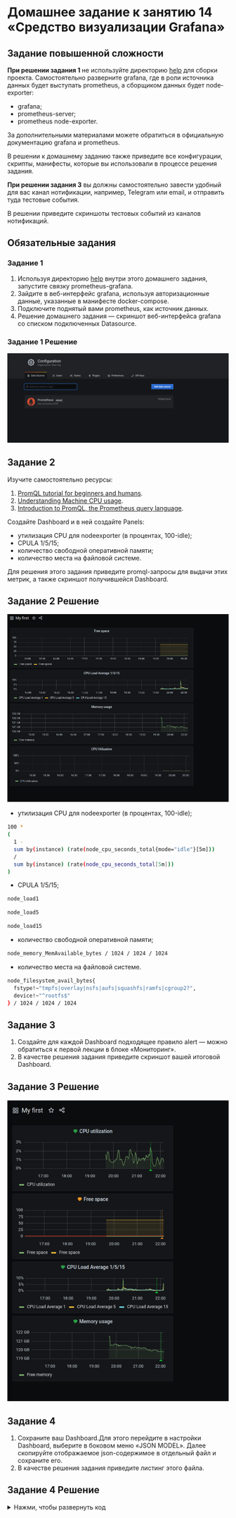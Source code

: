 # Домашнее задание к занятию 14 «Средство визуализации Grafana»

## Задание повышенной сложности

**При решении задания 1** не используйте директорию [help](./help) для сборки проекта. Самостоятельно разверните grafana, где в роли источника данных будет выступать prometheus, а сборщиком данных будет node-exporter:

- grafana;
- prometheus-server;
- prometheus node-exporter.

За дополнительными материалами можете обратиться в официальную документацию grafana и prometheus.

В решении к домашнему заданию также приведите все конфигурации, скрипты, манифесты, которые вы 
использовали в процессе решения задания.

**При решении задания 3** вы должны самостоятельно завести удобный для вас канал нотификации, например, Telegram или email, и отправить туда тестовые события.

В решении приведите скриншоты тестовых событий из каналов нотификаций.

## Обязательные задания

### Задание 1

1. Используя директорию [help](./help) внутри этого домашнего задания, запустите связку prometheus-grafana.
1. Зайдите в веб-интерфейс grafana, используя авторизационные данные, указанные в манифесте docker-compose.
1. Подключите поднятый вами prometheus, как источник данных.
1. Решение домашнего задания — скриншот веб-интерфейса grafana со списком подключенных Datasource.

### Задание 1 Решение

![Задание 1](https://github.com/vladrabbit/grafana/blob/main/img/GR-1.png)

## Задание 2

Изучите самостоятельно ресурсы:

1. [PromQL tutorial for beginners and humans](https://valyala.medium.com/promql-tutorial-for-beginners-9ab455142085).
1. [Understanding Machine CPU usage](https://www.robustperception.io/understanding-machine-cpu-usage).
1. [Introduction to PromQL, the Prometheus query language](https://grafana.com/blog/2020/02/04/introduction-to-promql-the-prometheus-query-language/).

Создайте Dashboard и в ней создайте Panels:

- утилизация CPU для nodeexporter (в процентах, 100-idle);
- CPULA 1/5/15;
- количество свободной оперативной памяти;
- количество места на файловой системе.

Для решения этого задания приведите promql-запросы для выдачи этих метрик, а также скриншот получившейся Dashboard.

## Задание 2 Решение

![Задание 2 решение](https://github.com/vladrabbit/grafana/blob/main/img/GR-2.png)

- утилизация CPU для nodeexporter (в процентах, 100-idle);

```bash
100 *
(
  1 -
  sum by(instance) (rate(node_cpu_seconds_total{mode="idle"}[5m])) 
  /
  sum by(instance) (rate(node_cpu_seconds_total[5m]))
)
```

- CPULA 1/5/15;

```bash
node_load1
```

```bash
node_load5
```

```bash
node_load15
```

- количество свободной оперативной памяти;

```bash
node_memory_MemAvailable_bytes / 1024 / 1024 / 1024
```
- количество места на файловой системе.

```bash
node_filesystem_avail_bytes{
  fstype!~"tmpfs|overlay|nsfs|aufs|squashfs|ramfs|cgroup2?",
  device!~"^rootfs$"
} / 1024 / 1024 / 1024

```
## Задание 3

1. Создайте для каждой Dashboard подходящее правило alert — можно обратиться к первой лекции в блоке «Мониторинг».
1. В качестве решения задания приведите скриншот вашей итоговой Dashboard.

## Задание 3 Решение

![Задание 3 решение](https://github.com/vladrabbit/grafana/blob/main/img/GR-3.png)

## Задание 4

1. Сохраните ваш Dashboard.Для этого перейдите в настройки Dashboard, выберите в боковом меню «JSON MODEL». Далее скопируйте отображаемое json-содержимое в отдельный файл и сохраните его.
1. В качестве решения задания приведите листинг этого файла.


## Задание 4 Решение


<details>
<summary>Нажми, чтобы развернуть код</summary>

```json
{
  "annotations": {
    "list": [
      {
        "builtIn": 1,
        "datasource": "-- Grafana --",
        "enable": true,
        "hide": true,
        "iconColor": "rgba(0, 211, 255, 1)",
        "name": "Annotations & Alerts",
        "type": "dashboard"
      }
    ]
  },
  "editable": true,
  "gnetId": null,
  "graphTooltip": 0,
  "id": 1,
  "links": [],
  "panels": [
    {
      "alert": {
        "alertRuleTags": {},
        "conditions": [
          {
            "evaluator": {
              "params": [
                85
              ],
              "type": "gt"
            },
            "operator": {
              "type": "and"
            },
            "query": {
              "params": [
                "A",
                "5m",
                "now"
              ]
            },
            "reducer": {
              "params": [],
              "type": "avg"
            },
            "type": "query"
          }
        ],
        "executionErrorState": "alerting",
        "for": "5m",
        "frequency": "1m",
        "handler": 1,
        "name": "CPU utilization alert",
        "noDataState": "no_data",
        "notifications": []
      },
      "aliasColors": {},
      "bars": false,
      "dashLength": 10,
      "dashes": false,
      "datasource": null,
      "fieldConfig": {
        "defaults": {
          "custom": {},
          "unit": "percent"
        },
        "overrides": []
      },
      "fill": 1,
      "fillGradient": 0,
      "gridPos": {
        "h": 5,
        "w": 6,
        "x": 0,
        "y": 0
      },
      "hiddenSeries": false,
      "id": 10,
      "legend": {
        "avg": false,
        "current": false,
        "max": false,
        "min": false,
        "show": true,
        "total": false,
        "values": false
      },
      "lines": true,
      "linewidth": 1,
      "nullPointMode": "null",
      "options": {
        "alertThreshold": true
      },
      "percentage": false,
      "pluginVersion": "7.4.0",
      "pointradius": 2,
      "points": false,
      "renderer": "flot",
      "seriesOverrides": [],
      "spaceLength": 10,
      "stack": false,
      "steppedLine": false,
      "targets": [
        {
          "expr": "sum(\n  100 * (1 - sum by(instance)(rate(node_cpu_seconds_total{mode=\"idle\"}[5m]))\n             / sum by(instance)(rate(node_cpu_seconds_total[5m])))\n)",
          "interval": "",
          "legendFormat": "CPU utilization",
          "refId": "A"
        }
      ],
      "thresholds": [
        {
          "colorMode": "critical",
          "fill": true,
          "line": true,
          "op": "gt",
          "value": 85,
          "visible": true
        }
      ],
      "timeFrom": null,
      "timeRegions": [],
      "timeShift": null,
      "title": "CPU utilization",
      "tooltip": {
        "shared": true,
        "sort": 0,
        "value_type": "individual"
      },
      "type": "graph",
      "xaxis": {
        "buckets": null,
        "mode": "time",
        "name": null,
        "show": true,
        "values": []
      },
      "yaxes": [
        {
          "format": "percent",
          "label": null,
          "logBase": 1,
          "max": null,
          "min": null,
          "show": true
        },
        {
          "format": "short",
          "label": null,
          "logBase": 1,
          "max": null,
          "min": null,
          "show": true
        }
      ],
      "yaxis": {
        "align": false,
        "alignLevel": null
      }
    },
    {
      "alert": {
        "alertRuleTags": {},
        "conditions": [
          {
            "evaluator": {
              "params": [
                1
              ],
              "type": "lt"
            },
            "operator": {
              "type": "and"
            },
            "query": {
              "params": [
                "A",
                "10m",
                "now"
              ]
            },
            "reducer": {
              "params": [],
              "type": "avg"
            },
            "type": "query"
          }
        ],
        "executionErrorState": "alerting",
        "for": "10m",
        "frequency": "1m",
        "handler": 1,
        "name": "Warn",
        "noDataState": "no_data",
        "notifications": []
      },
      "aliasColors": {},
      "bars": false,
      "dashLength": 10,
      "dashes": false,
      "datasource": null,
      "fieldConfig": {
        "defaults": {
          "custom": {}
        },
        "overrides": []
      },
      "fill": 1,
      "fillGradient": 0,
      "gridPos": {
        "h": 5,
        "w": 6,
        "x": 0,
        "y": 5
      },
      "hiddenSeries": false,
      "id": 8,
      "legend": {
        "avg": false,
        "current": false,
        "max": false,
        "min": false,
        "show": true,
        "total": false,
        "values": false
      },
      "lines": true,
      "linewidth": 1,
      "nullPointMode": "null",
      "options": {
        "alertThreshold": true
      },
      "percentage": false,
      "pluginVersion": "7.4.0",
      "pointradius": 2,
      "points": false,
      "renderer": "flot",
      "seriesOverrides": [],
      "spaceLength": 10,
      "stack": false,
      "steppedLine": false,
      "targets": [
        {
          "expr": "node_filesystem_avail_bytes{\n  fstype!~\"tmpfs|overlay|nsfs|aufs|squashfs|ramfs|cgroup2?\",\n  device!~\"^rootfs$\"\n} / 1024 / 1024 / 1024",
          "interval": "",
          "legendFormat": "Free space",
          "refId": "A"
        }
      ],
      "thresholds": [
        {
          "colorMode": "critical",
          "fill": true,
          "line": true,
          "op": "lt",
          "value": 1,
          "visible": true
        }
      ],
      "timeFrom": null,
      "timeRegions": [],
      "timeShift": null,
      "title": "Free space",
      "tooltip": {
        "shared": true,
        "sort": 0,
        "value_type": "individual"
      },
      "type": "graph",
      "xaxis": {
        "buckets": null,
        "mode": "time",
        "name": null,
        "show": true,
        "values": []
      },
      "yaxes": [
        {
          "format": "short",
          "label": null,
          "logBase": 1,
          "max": null,
          "min": null,
          "show": true
        },
        {
          "format": "short",
          "label": null,
          "logBase": 1,
          "max": null,
          "min": null,
          "show": true
        }
      ],
      "yaxis": {
        "align": false,
        "alignLevel": null
      }
    },
    {
      "alert": {
        "alertRuleTags": {},
        "conditions": [
          {
            "evaluator": {
              "params": [
                85
              ],
              "type": "gt"
            },
            "operator": {
              "type": "and"
            },
            "query": {
              "params": [
                "C",
                "15m",
                "now"
              ]
            },
            "reducer": {
              "params": [],
              "type": "avg"
            },
            "type": "query"
          },
          {
            "evaluator": {
              "params": [
                85
              ],
              "type": "gt"
            },
            "operator": {
              "type": "and"
            },
            "query": {
              "params": [
                "A",
                "1m",
                "now"
              ]
            },
            "reducer": {
              "params": [],
              "type": "avg"
            },
            "type": "query"
          },
          {
            "evaluator": {
              "params": [
                85
              ],
              "type": "gt"
            },
            "operator": {
              "type": "and"
            },
            "query": {
              "params": [
                "A",
                "5m",
                "now"
              ]
            },
            "reducer": {
              "params": [],
              "type": "avg"
            },
            "type": "query"
          }
        ],
        "executionErrorState": "alerting",
        "for": "5m",
        "frequency": "1m",
        "handler": 1,
        "name": "Warn",
        "noDataState": "no_data",
        "notifications": []
      },
      "aliasColors": {},
      "bars": false,
      "dashLength": 10,
      "dashes": false,
      "datasource": null,
      "fieldConfig": {
        "defaults": {
          "custom": {},
          "unit": "percent"
        },
        "overrides": []
      },
      "fill": 1,
      "fillGradient": 0,
      "gridPos": {
        "h": 4,
        "w": 6,
        "x": 0,
        "y": 10
      },
      "hiddenSeries": false,
      "id": 6,
      "legend": {
        "avg": false,
        "current": false,
        "max": false,
        "min": false,
        "show": true,
        "total": false,
        "values": false
      },
      "lines": true,
      "linewidth": 1,
      "nullPointMode": "null",
      "options": {
        "alertThreshold": true
      },
      "percentage": false,
      "pluginVersion": "7.4.0",
      "pointradius": 2,
      "points": false,
      "renderer": "flot",
      "seriesOverrides": [],
      "spaceLength": 10,
      "stack": false,
      "steppedLine": false,
      "targets": [
        {
          "expr": "node_load1",
          "interval": "",
          "legendFormat": "CPU Load Average 1",
          "refId": "A"
        },
        {
          "expr": "node_load5",
          "hide": false,
          "interval": "",
          "legendFormat": "CPU Load Average 5",
          "refId": "B"
        },
        {
          "expr": "node_load15",
          "hide": false,
          "interval": "",
          "legendFormat": "CPU Load Average 15",
          "refId": "C"
        }
      ],
      "thresholds": [
        {
          "colorMode": "critical",
          "fill": true,
          "line": true,
          "op": "gt",
          "value": 85,
          "visible": true
        }
      ],
      "timeFrom": null,
      "timeRegions": [],
      "timeShift": null,
      "title": "CPU Load Average 1/5/15",
      "tooltip": {
        "shared": true,
        "sort": 0,
        "value_type": "individual"
      },
      "type": "graph",
      "xaxis": {
        "buckets": null,
        "mode": "time",
        "name": null,
        "show": true,
        "values": []
      },
      "yaxes": [
        {
          "format": "percent",
          "label": null,
          "logBase": 1,
          "max": null,
          "min": null,
          "show": true
        },
        {
          "format": "short",
          "label": null,
          "logBase": 1,
          "max": null,
          "min": null,
          "show": true
        }
      ],
      "yaxis": {
        "align": false,
        "alignLevel": null
      }
    },
    {
      "alert": {
        "alertRuleTags": {},
        "conditions": [
          {
            "evaluator": {
              "params": [
                -1
              ],
              "type": "lt"
            },
            "operator": {
              "type": "and"
            },
            "query": {
              "params": [
                "A",
                "5m",
                "now"
              ]
            },
            "reducer": {
              "params": [],
              "type": "avg"
            },
            "type": "query"
          }
        ],
        "executionErrorState": "alerting",
        "for": "5m",
        "frequency": "1m",
        "handler": 1,
        "name": "Warn",
        "noDataState": "no_data",
        "notifications": []
      },
      "aliasColors": {},
      "bars": false,
      "dashLength": 10,
      "dashes": false,
      "datasource": null,
      "fieldConfig": {
        "defaults": {
          "custom": {},
          "unit": "decgbytes"
        },
        "overrides": []
      },
      "fill": 1,
      "fillGradient": 0,
      "gridPos": {
        "h": 5,
        "w": 6,
        "x": 0,
        "y": 14
      },
      "hiddenSeries": false,
      "id": 4,
      "legend": {
        "avg": false,
        "current": false,
        "max": false,
        "min": false,
        "show": true,
        "total": false,
        "values": false
      },
      "lines": true,
      "linewidth": 1,
      "nullPointMode": "null",
      "options": {
        "alertThreshold": true
      },
      "percentage": false,
      "pluginVersion": "7.4.0",
      "pointradius": 2,
      "points": false,
      "renderer": "flot",
      "seriesOverrides": [],
      "spaceLength": 10,
      "stack": false,
      "steppedLine": false,
      "targets": [
        {
          "expr": "node_memory_MemAvailable_bytes / 1024 / 1024 / 1024",
          "interval": "",
          "legendFormat": "Free memory",
          "refId": "A"
        }
      ],
      "thresholds": [
        {
          "colorMode": "critical",
          "fill": true,
          "line": true,
          "op": "lt",
          "value": -1,
          "visible": true
        }
      ],
      "timeFrom": null,
      "timeRegions": [],
      "timeShift": null,
      "title": "Memory usage",
      "tooltip": {
        "shared": true,
        "sort": 0,
        "value_type": "individual"
      },
      "type": "graph",
      "xaxis": {
        "buckets": null,
        "mode": "time",
        "name": null,
        "show": true,
        "values": []
      },
      "yaxes": [
        {
          "format": "decgbytes",
          "label": null,
          "logBase": 1,
          "max": null,
          "min": null,
          "show": true
        },
        {
          "format": "short",
          "label": null,
          "logBase": 1,
          "max": null,
          "min": null,
          "show": true
        }
      ],
      "yaxis": {
        "align": false,
        "alignLevel": null
      }
    }
  ],
  "schemaVersion": 27,
  "style": "dark",
  "tags": [],
  "templating": {
    "list": []
  },
  "time": {
    "from": "now-6h",
    "to": "now"
  },
  "timepicker": {},
  "timezone": "",
  "title": "My first",
  "uid": "E6iefdlHk",
  "version": 14
}
```
---

### Как оформить решение задания

Выполненное домашнее задание пришлите в виде ссылки на .md-файл в вашем репозитории.

---
